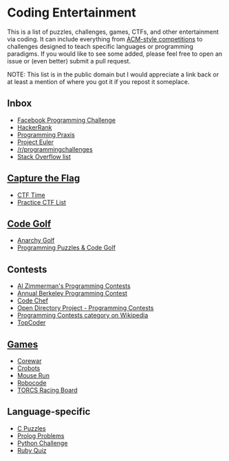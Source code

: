 Coding Entertainment
====================

This is a list of puzzles, challenges, games, CTFs, and other entertainment via coding. It can include everything from [ACM-style competitions](http://en.wikipedia.org/wiki/ACM_International_Collegiate_Programming_Contest) to challenges designed to teach specific languages or programming paradigms. If you would like to see some added, please feel free to open an issue or (even better) submit a pull request.

NOTE: This list is in the public domain but I would appreciate a link back or at least a mention of where you got it if you repost it someplace.

Inbox
--------
* [Facebook Programming Challenge](https://facebook.interviewstreet.com/recruit/challenges)
* [HackerRank](https://www.hackerrank.com)
* [Programming Praxis](http://programmingpraxis.com)
* [Project Euler](http://projecteuler.net)
* [/r/programmingchallenges](http://www.reddit.com/r/programmingchallenges)
* [Stack Overflow list](http://stackoverflow.com/questions/24692/where-can-you-find-fun-educational-programming-challenges)

[Capture the Flag](http://en.wikipedia.org/wiki/Capture_the_flag#Computer_security)
------------------
* [CTF Time](http://ctftime.org/event/list/)
* [Practice CTF List](http://captf.com/practice-ctf/)

[Code Golf](http://en.wikipedia.org/wiki/Code_golf)
-----------
* [Anarchy Golf](http://golf.shinh.org)
* [Programming Puzzles & Code Golf](http://codegolf.stackexchange.com)

Contests
--------
* [Al Zimmerman's Programming Contests](http://www.azspcs.net)
* [Annual Berkeley Programming Contest](http://www.cs.berkeley.edu/~hilfingr/programming-contest/index.html)
* [Code Chef](http://www.codechef.com)
* [Open Directory Project - Programming Contests](http://www.dmoz.org/Computers/Programming/Contests/)
* [Programming Contests category on Wikipedia](http://en.wikipedia.org/wiki/Category:Programming_contests)
* [TopCoder](http://community.topcoder.com/tc)

[Games](http://programminggames.org/)
-------
* [Corewar](http://corewar.co.uk/)
* [Crobots](https://github.com/tpoindex/crobots/)
* [Mouse Run](http://mouse-run.appspot.com/)
* [Robocode](http://robocode.sourceforge.net/)
* [TORCS Racing Board](http://www.berniw.org/trb/)

Language-specific
-----------------
* [C Puzzles](http://www.gowrikumar.com/c/)
* [Prolog Problems](https://sites.google.com/site/prologsite/prolog-problems)
* [Python Challenge](http://www.pythonchallenge.com)
* [Ruby Quiz](http://rubyquiz.com)
